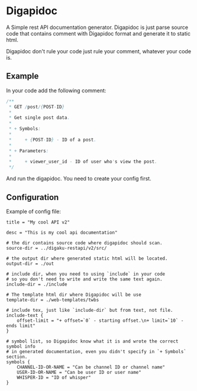 Digapidoc
=========

A Simple rest API documentation generator. Digapidoc is just parse source code that contains comment 
with Digapidoc format and generate it to static html. 

Digapidoc don't rule your code just rule your comment, whatever your code is.

Example
-----------

In your code add the following comment:

```scala
/**
 * GET /post/{POST-ID}
 *
 * Get single post data.
 * 
 * + Symbols:
 *
 *     + {POST-ID} - ID of a post.
 *
 * + Parameters:
 *
 *     + viewer_user_id - ID of user who's view the post.
 */
```

And run the digapidoc. You need to create your config first.

Configuration
--------------------

Example of config file:


```
title = "My cool API v2"

desc = "This is my cool api documentation"

# the dir contains source code where digapidoc should scan.
source-dir = ../digaku-restapi/v2/src/

# the output dir where generated static html will be located.
output-dir = ./out

# include dir, when you need to using `include` in your code
# so you don't need to write and write the same text again.
include-dir = ./include

# The template html dir where Digapidoc will be use
template-dir = ./web-templates/twbs

# include tex, just like `include-dir` but from text, not file.
include-text {
    offset-limit = "+ offset=`0` - starting offset.\n+ limit=`10` - ends limit"
}

# symbol list, so Digapidoc know what it is and wrote the correct symbol info
# in generated documentation, even you didn't specify in `+ Symbols` section.
symbols {
    CHANNEL-ID-OR-NAME = "Can be channel ID or channel name"
    USER-ID-OR-NAME = "Can be user ID or user name"
    WHISPER-ID = "ID of whisper"
}

```



